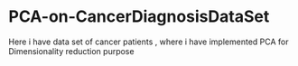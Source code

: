 # PCA-on-CancerDiagnosisDataSet
Here i have data set of cancer patients , where i have implemented PCA for Dimensionality  reduction purpose
